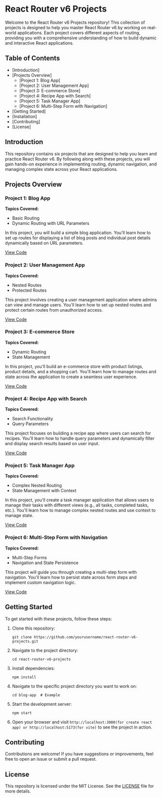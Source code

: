 # React Router v6 Projects

Welcome to the React Router v6 Projects repository! This collection of projects is designed to help you master React Router v6 by working on real-world applications. Each project covers different aspects of routing, providing you with a comprehensive understanding of how to build dynamic and interactive React applications.

## Table of Contents

- [Introduction]
- [Projects Overview]
  - [Project 1: Blog App]
  - [Project 2: User Management App]
  - [Project 3: E-commerce Store]
  - [Project 4: Recipe App with Search]
  - [Project 5: Task Manager App]
  - [Project 6: Multi-Step Form with Navigation]
- [Getting Started]
- [Installation]
- [Contributing]
- [License]

## Introduction

This repository contains six projects that are designed to help you learn and practice React Router v6. By following along with these projects, you will gain hands-on experience in implementing routing, dynamic navigation, and managing complex state across your React applications.

## Projects Overview

### Project 1: Blog App

**Topics Covered:**
- Basic Routing
- Dynamic Routing with URL Parameters

In this project, you will build a simple blog application. You'll learn how to set up routes for displaying a list of blog posts and individual post details dynamically based on URL parameters.

[View Code](./blog-app)

### Project 2: User Management App

**Topics Covered:**
- Nested Routes
- Protected Routes

This project involves creating a user management application where admins can view and manage users. You'll learn how to set up nested routes and protect certain routes from unauthorized access.

[View Code](./user-management-app)

### Project 3: E-commerce Store

**Topics Covered:**
- Dynamic Routing
- State Management

In this project, you'll build an e-commerce store with product listings, product details, and a shopping cart. You'll learn how to manage routes and state across the application to create a seamless user experience.

[View Code](./ecommerce-store)

### Project 4: Recipe App with Search

**Topics Covered:**
- Search Functionality
- Query Parameters

This project focuses on building a recipe app where users can search for recipes. You'll learn how to handle query parameters and dynamically filter and display search results based on user input.

[View Code](./recipe-app)

### Project 5: Task Manager App

**Topics Covered:**
- Complex Nested Routing
- State Management with Context

In this project, you'll create a task manager application that allows users to manage their tasks with different views (e.g., all tasks, completed tasks, etc.). You'll learn how to manage complex nested routes and use context to manage state.

[View Code](./task-manager-app)

### Project 6: Multi-Step Form with Navigation

**Topics Covered:**
- Multi-Step Forms
- Navigation and State Persistence

This project will guide you through creating a multi-step form with navigation. You'll learn how to persist state across form steps and implement custom navigation logic.

[View Code](./multi-step-form-navigation)

## Getting Started

To get started with these projects, follow these steps:

1. Clone this repository:

    ```
    git clone https://github.com/yourusername/react-router-v6-projects.git
    ```

2. Navigate to the project directory:

    ```
    cd react-router-v6-projects
    ```

3. Install dependencies:

    ```
    npm install
    ```

4. Navigate to the specific project directory you want to work on:

    ```
    cd blog-app  # Example
    ```

5. Start the development server:

    ```
    npm start
    ```

6. Open your browser and visit `http://localhost:3000(for create react app) or http://localhost:5173(for vite)` to see the project in action.

## Contributing

Contributions are welcome! If you have suggestions or improvements, feel free to open an issue or submit a pull request.

## License

This repository is licensed under the MIT License. See the [LICENSE](./LICENSE) file for more details.
